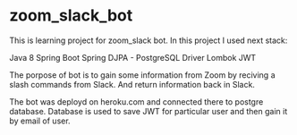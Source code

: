 # zoom_slack_bot
This is learning project for zoom_slack bot. In this project I used next stack:

Java 8
Spring Boot
Spring DJPA - PostgreSQL Driver
Lombok
JWT

The porpose of bot is to gain some information from Zoom by reciving a slash commands from Slack. 
And return information back in Slack.

The bot was deployd on heroku.com and connected there to postgre database. 
Database is used to save JWT for particular user and then gain it by email of user.
